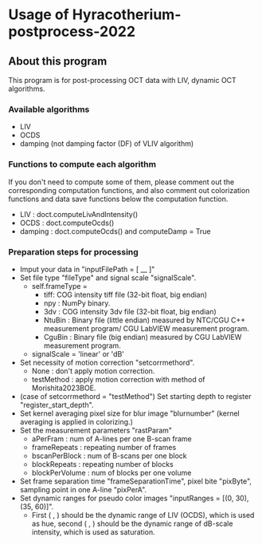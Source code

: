 Usage of Hyracotherium-postprocess-2022
=======================================

About this program
------------------
This program is for post-processing OCT data with LIV, dynamic OCT algorithms.

### Available algorithms
- LIV
- OCDS
- damping (not damping factor (DF) of VLIV algorithm)

### Functions to compute each algorithm
If you don't need to compute some of them, please comment out the corresponding computation functions, and also comment out colorization functions and data save functions below the computation function.
- LIV : doct.computeLivAndIntensity()
- OCDS : doct.computeOcds()
- damping : doct.computeOcds() and computeDamp = True

### Preparation steps for processing
- Imput your data in "inputFilePath = [ __ ]"
- Set file type "fileType" and signal scale "signalScale".
    - self.frameType =
        - tiff: COG intensity tiff file (32-bit float, big endian)
        - npy : NumPy binary.
        - 3dv : COG intensity 3dv file (32-bit float, big endian)
        - NtuBin : Binary file (little endian) measured by NTC/CGU C++ measurement program/ CGU LabVIEW measurement program.
        - CguBin : Binary file (big endian) measured by CGU LabVIEW measurement program.
    - signalScale = 'linear' or 'dB'
- Set necessity of motion correction "setcorrmethord".
	- None : don't apply motion correction.
	- testMethod : apply motion correction with method of Morishita2023BOE.
- (case of setcorrmethord = "testMethod") Set starting depth to register "register_start_depth".
- Set kernel averaging pixel size for blur image "blurnumber" (kernel averaging is applied in colorizing.)
- Set the measurement parameters "rastParam"
	- aPerFram : num of A-lines per one B-scan frame
	- frameRepeats : repeating number of frames
	- bscanPerBlock : num of B-scans per one block
	- blockRepeats : repeating number of blocks
	- blockPerVolume : num of blocks per one volume
- Set frame separation time "frameSeparationTime", pixel bite "pixByte", sampling point in one A-line "pixPerA".
- Set dynamic ranges for pseudo color images "inputRanges = [(0, 30), (35, 60)]".
	- First ( , ) should be the dynamic range of LIV (OCDS), which is used as hue, second ( , ) should be the dynamic range of dB-scale intensity, which is used as saturation.
	
	





